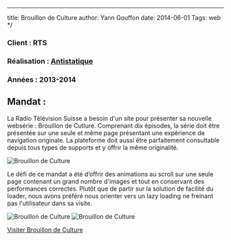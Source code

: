 ---
title: Brouillon de Culture
author: Yann Gouffon
date: 2014-06-01
Tags: web
*/

### Client : RTS
### Réalisation : [Antistatique](http://www.antistatique.net/)
### Années : 2013-2014

## Mandat :
La Radio Télévision Suisse a besoin d'un site pour présenter sa nouvelle websérie : Brouillon de Cutlure. Comprenant dix épisodes, la série doit être présentée sur une seule et même page présentant une expérience de navigation originale. La plateforme doit aussi être parfaitement consultable depuis tous types de supports et y offrir la même originalité.

![Brouillon de Culture](http://staging.yago.io/content/images/bdc-1.png)

Le défi de ce mandat a été d’offrir des animations au scroll sur une seule page contenant un grand nombre d'images et tout en conservant des performances correctes. Plutôt que de partir sur la solution de facilité du loader, nous avons préféré nous orienter vers un lazy loading ne freinant pas l'utilisateur dans sa visite.

![Brouillon de Culture](http://staging.yago.io/content/images/bdc-2.png)
![Brouillon de Culture](http://staging.yago.io/content/images/bdc-3.png)

[Visiter Brouillon de Culture](http://www.rts.ch/bdc)
